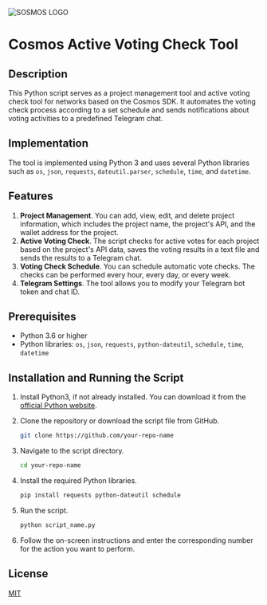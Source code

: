 ![SOSMOS LOGO](https://github.com/nodersteam/picture/blob/main/%D0%A1%D0%BD%D0%B8%D0%BC%D0%BE%D0%BA%20%D1%8D%D0%BA%D1%80%D0%B0%D0%BD%D0%B0%202023-07-19%20105624.png?raw=true)

# Cosmos Active Voting Check Tool

## Description

This Python script serves as a project management tool and active voting check tool for networks based on the Cosmos SDK. It automates the voting check process according to a set schedule and sends notifications about voting activities to a predefined Telegram chat.

## Implementation

The tool is implemented using Python 3 and uses several Python libraries such as `os`, `json`, `requests`, `dateutil.parser`, `schedule`, `time`, and `datetime`.

## Features

1. **Project Management**. You can add, view, edit, and delete project information, which includes the project name, the project's API, and the wallet address for the project.
2. **Active Voting Check**. The script checks for active votes for each project based on the project's API data, saves the voting results in a text file and sends the results to a Telegram chat.
3. **Voting Check Schedule**. You can schedule automatic vote checks. The checks can be performed every hour, every day, or every week.
4. **Telegram Settings**. The tool allows you to modify your Telegram bot token and chat ID.

## Prerequisites

- Python 3.6 or higher
- Python libraries: `os`, `json`, `requests`, `python-dateutil`, `schedule`, `time`, `datetime`

## Installation and Running the Script

1. Install Python3, if not already installed. You can download it from the [official Python website](https://www.python.org/downloads/).

2. Clone the repository or download the script file from GitHub.

    ```bash
    git clone https://github.com/your-repo-name
    ```

3. Navigate to the script directory.

    ```bash
    cd your-repo-name
    ```

4. Install the required Python libraries.

    ```bash
    pip install requests python-dateutil schedule
    ```

5. Run the script.

    ```bash
    python script_name.py
    ```

6. Follow the on-screen instructions and enter the corresponding number for the action you want to perform.

## License

[MIT](https://choosealicense.com/licenses/mit/)

